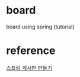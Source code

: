 # board
board using spring (tutorial)

# reference

[스프링 게시판 만들기](https://kuzuro.blogspot.com/search/label/%EC%8A%A4%ED%94%84%EB%A7%81%20%EA%B2%8C%EC%8B%9C%ED%8C%90%20%EB%A7%8C%EB%93%A4%EA%B8%B0)
